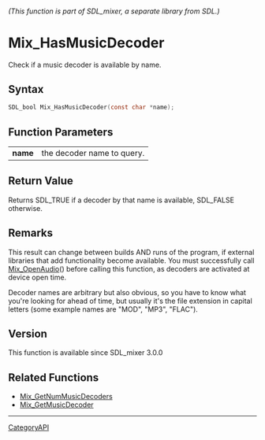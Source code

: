 ###### (This function is part of SDL_mixer, a separate library from SDL.)
# Mix_HasMusicDecoder

Check if a music decoder is available by name.

## Syntax

```c
SDL_bool Mix_HasMusicDecoder(const char *name);

```

## Function Parameters

|              |                            |
| ------------ | -------------------------- |
| **name**     | the decoder name to query. |

## Return Value

Returns SDL_TRUE if a decoder by that name is available, SDL_FALSE
otherwise.

## Remarks

This result can change between builds AND runs of the program, if external
libraries that add functionality become available. You must successfully
call [Mix_OpenAudio](Mix_OpenAudio.md)() before calling this function, as
decoders are activated at device open time.

Decoder names are arbitrary but also obvious, so you have to know what
you're looking for ahead of time, but usually it's the file extension in
capital letters (some example names are "MOD", "MP3", "FLAC").

## Version

This function is available since SDL_mixer 3.0.0

## Related Functions

* [Mix_GetNumMusicDecoders](Mix_GetNumMusicDecoders.md)
* [Mix_GetMusicDecoder](Mix_GetMusicDecoder.md)

----
[CategoryAPI](CategoryAPI.md)
